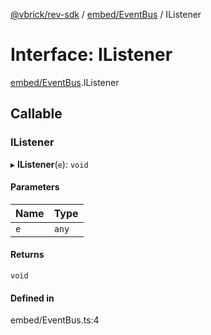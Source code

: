 [@vbrick/rev-sdk](../README.md) / [embed/EventBus](../modules/embed_EventBus.md) / IListener

# Interface: IListener

[embed/EventBus](../modules/embed_EventBus.md).IListener

## Callable

### IListener

▸ **IListener**(`e`): `void`

#### Parameters

| Name | Type |
| :------ | :------ |
| `e` | `any` |

#### Returns

`void`

#### Defined in

embed/EventBus.ts:4
